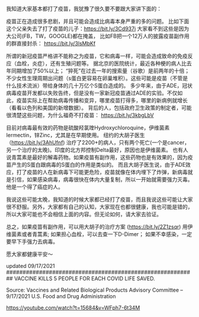 我知道大家基本都打了疫苗，我犹豫了很久要不要跟大家讲下面的：

疫苗正在造成很多悲剧，并且可能会造成比病毒本身严重的多的问题。 
比如下面这个父亲失去了打了疫苗的儿子：https://bit.ly/3Cd937i
大家看不到这些是因为大公司(FB，TW，GOOGLE)都在掩盖， 比如FB把一个12万人的披露疫苗副作用的群直接封杀： https://bit.ly/3lsMbKf

所谓的新冠疫苗严格讲不能称之为疫苗，它和病毒一样，可能会造成致命的免疫反应（血栓，炎症），还有生殖问题等。
据北京的医院统计，最近各种梗的病人比去年同期增加了50%以上； “猝死”在过去一年的搜索量（谷歌）是前两年的十倍；不少女性生理周期出问题（s蛋白更容易在卵巢堆积）。这些可能是疫苗（不管是什么技术流派）带给身体的几十万亿个S蛋白造成的。
多少年来，由于ADE，冠状病毒疫苗开发都以失败告终，但是没有一家新冠疫苗通过ADE的实验。不仅如此，疫苗实际上在帮助病毒传播和变异，哪里疫苗打得多，哪里的新病例就增长（看看以色列和美国的新增数据）。 
背后的人，包括政府卫生政策的制定者，可能很清楚这些问题，为什么福奇不打疫苗： https://bit.ly/3kbgLbV

目前对病毒最有效的药物是硫酸羟氯喹Hydroxychloroquine，伊维菌素Iermectin，锌Zinc，尤其是在早期使用。
纽约的大胡子医生（https://bit.ly/3AhUfnf) 治疗了2200+的病人，只有两个死亡(一个是cancer，另一个治疗的太晚)。印度的北方邦控制Delta最好，原因也是伊维菌素。 
也有人说青蒿素是最好的解毒药物。如果疫苗有副作用，这些药物也是有效果的，因为疫苗产生的S蛋白跟病毒的S蛋白的作用是类似的。
而且大胡子医生说，由于ADE效应，打了疫苗的人在新病毒下可能更危险，疫苗就像在体内埋下了炸弹，新病毒就是引信，如果感染病毒，病毒很快在体内大量复制，所以一开始就需要强力灭毒。他是一个得了癌症的人。

我说这些可能太晚，我知道的时候大家都已经打了疫苗，而且我说这些可能让大家很不舒服。另外，大家都有自己的认知，大家现在也都很健康，我也可能是错的，所以大家可能也不会相信上面的内容。但无论如何，请大家去验证。

总之，如果疫苗有副作用，可以用大胡子的治疗方案 (https://bit.ly/2Z1zsqr) 用伊维菌素或者青蒿素; 如果担心血栓，可以去查一下D-Dimer； 如果不幸感染，一定要早下手强力去病毒。

愿大家都健康平安～


updated 09/17/2021
##########################################################
VACCINE KILLS 5 PEOPLE FOR EACH COVID LIFE SAVED.

Source:
Vaccines and Related Biological Products Advisory Committee – 9/17/2021
U.S. Food and Drug Administration

https://youtube.com/watch?t=15684&v=WFph7-6t34M
